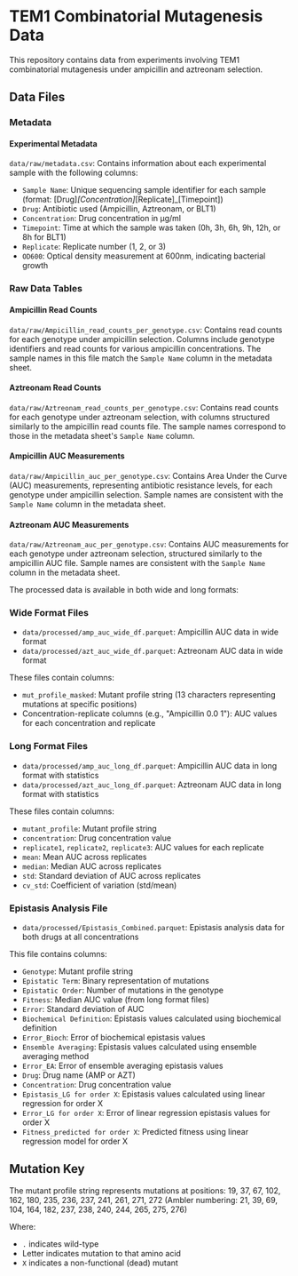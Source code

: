 # TEM1 Combinatorial Mutagenesis Data

This repository contains data from experiments involving TEM1 combinatorial mutagenesis under ampicillin and aztreonam selection.

## Data Files

### Metadata

#### Experimental Metadata
`data/raw/metadata.csv`: Contains information about each experimental sample with the following columns:
- `Sample Name`: Unique sequencing sample identifier for each sample (format: [Drug]_[Concentration]_[Replicate]_[Timepoint])
- `Drug`: Antibiotic used (Ampicillin, Aztreonam, or BLT1)
- `Concentration`: Drug concentration in μg/ml
- `Timepoint`: Time at which the sample was taken (0h, 3h, 6h, 9h, 12h, or 8h for BLT1)
- `Replicate`: Replicate number (1, 2, or 3)
- `OD600`: Optical density measurement at 600nm, indicating bacterial growth

### Raw Data Tables

#### Ampicillin Read Counts
`data/raw/Ampicillin_read_counts_per_genotype.csv`: Contains read counts for each genotype under ampicillin selection. Columns include genotype identifiers and read counts for various ampicillin concentrations. The sample names in this file match the `Sample Name` column in the metadata sheet.

#### Aztreonam Read Counts
`data/raw/Aztreonam_read_counts_per_genotype.csv`: Contains read counts for each genotype under aztreonam selection, with columns structured similarly to the ampicillin read counts file. The sample names correspond to those in the metadata sheet's `Sample Name` column.

#### Ampicillin AUC Measurements
`data/raw/Ampicillin_auc_per_genotype.csv`: Contains Area Under the Curve (AUC) measurements, representing antibiotic resistance levels, for each genotype under ampicillin selection. Sample names are consistent with the `Sample Name` column in the metadata sheet.

#### Aztreonam AUC Measurements
`data/raw/Aztreonam_auc_per_genotype.csv`: Contains AUC measurements for each genotype under aztreonam selection, structured similarly to the ampicillin AUC file. Sample names are consistent with the `Sample Name` column in the metadata sheet.

The processed data is available in both wide and long formats:

### Wide Format Files
- `data/processed/amp_auc_wide_df.parquet`: Ampicillin AUC data in wide format
- `data/processed/azt_auc_wide_df.parquet`: Aztreonam AUC data in wide format

These files contain columns:
- `mut_profile_masked`: Mutant profile string (13 characters representing mutations at specific positions)
- Concentration-replicate columns (e.g., "Ampicillin 0.0 1"): AUC values for each concentration and replicate

### Long Format Files
- `data/processed/amp_auc_long_df.parquet`: Ampicillin AUC data in long format with statistics
- `data/processed/azt_auc_long_df.parquet`: Aztreonam AUC data in long format with statistics

These files contain columns:
- `mutant_profile`: Mutant profile string
- `concentration`: Drug concentration value
- `replicate1`, `replicate2`, `replicate3`: AUC values for each replicate
- `mean`: Mean AUC across replicates
- `median`: Median AUC across replicates
- `std`: Standard deviation of AUC across replicates
- `cv_std`: Coefficient of variation (std/mean)

### Epistasis Analysis File
- `data/processed/Epistasis_Combined.parquet`: Epistasis analysis data for both drugs at all concentrations

This file contains columns:
- `Genotype`: Mutant profile string
- `Epistatic Term`: Binary representation of mutations
- `Epistatic Order`: Number of mutations in the genotype
- `Fitness`: Median AUC value (from long format files)
- `Error`: Standard deviation of AUC
- `Biochemical Definition`: Epistasis values calculated using biochemical definition
- `Error_Bioch`: Error of biochemical epistasis values
- `Ensemble Averaging`: Epistasis values calculated using ensemble averaging method
- `Error_EA`: Error of ensemble averaging epistasis values
- `Drug`: Drug name (AMP or AZT)
- `Concentration`: Drug concentration value
- `Epistasis_LG for order X`: Epistasis values calculated using linear regression for order X
- `Error_LG for order X`: Error of linear regression epistasis values for order X
- `Fitness_predicted for order X`: Predicted fitness using linear regression model for order X

## Mutation Key

The mutant profile string represents mutations at positions:
19, 37, 67, 102, 162, 180, 235, 236, 237, 241, 261, 271, 272 (Ambler numbering: 21, 39, 69, 104, 164, 182, 237, 238, 240, 244, 265, 275, 276)

Where:
- `.` indicates wild-type
- Letter indicates mutation to that amino acid
- `X` indicates a non-functional (dead) mutant
